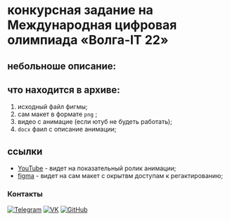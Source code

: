 # конкурсная задание на Международная цифровая олимпиада «Волга-IT 22»
## небольноше описание:
>

## что находится в архиве:
1. исходный файл фигмы;
2. сам макет в формате `png` ;
3. видео с анимацие (если ютуб не будеть работать);
4. `docx` фаил с описание анимации;

## ссылки
- [YouTube](https://youtu.be/NcD71q2Rj7I) - видет на показательный ролик анимации;
- [figma](https://www.figma.com/file/Ne23y64kwy4SEzj4K2bJPj/%D0%9C%D0%B5%D0%B6%D0%B4%D1%83%D0%BD%D0%B0%D1%80%D0%BE%D0%B4%D0%BD%D0%B0%D1%8F-%D1%86%D0%B8%D1%84%D1%80%D0%BE%D0%B2%D0%B0%D1%8F-%D0%BE%D0%BB%D0%B8%D0%BC%D0%BF%D0%B8%D0%B0%D0%B4%D0%B0-%C2%AB%D0%92%D0%BE%D0%BB%D0%B3%D0%B0-IT%6022V2%C2%BB?node-id=0%3A1) - видет на сам макет с окрытвм доступам к регактированию;

### Контакты

[![Telegram](https://img.shields.io/badge/-Telegram-333?style=for-the-badge&logo=telegram&logoColor=27A0D9)](https://t.me/KROT234)
[![VK](https://img.shields.io/badge/-VK-333?style=for-the-badge&logo=Vk&logoColor=27A0D9)](https://vk.com/x2krot2x)
[![GitHub](https://img.shields.io/badge/-GitHub-333?style=for-the-badge&logo=GitHub&logoColor=fff)](https://github.com/X2KROT2X)
